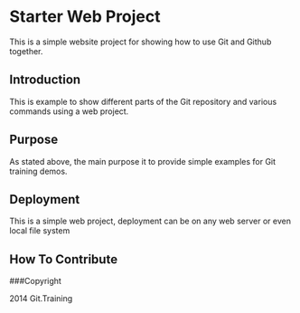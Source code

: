 # Starter Web Project

This is a simple website project for
showing how to use Git and Github together.

## Introduction

This is example to show different parts
of the Git repository and various commands
using a web project.

## Purpose
As stated above, the main purpose it to
provide simple examples for Git training
demos.

## Deployment

This is a simple web project, deployment
can be on any web server or even local
file system

## How To Contribute

###Copyright

2014 Git.Training